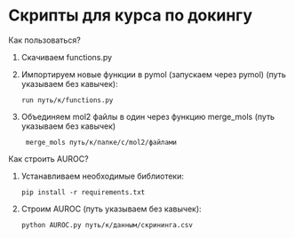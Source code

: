 # Скрипты для курса по докингу

Как пользоваться?
1. Скачиваем functions.py
2. Импортируем новые функции в pymol (запускаем через pymol) (путь указываем без кавычек):

      ``` run путь/к/functions.py ```

3. Объединяем mol2 файлы в один через функцию merge_mols (путь указываем без кавычек)

      ``` merge_mols путь/к/папке/с/mol2/файлами```
      
      
Как строить AUROC?
1. Устанавливаем необходимые библиотеки:

      ``` pip install -r requirements.txt ```
      
2. Строим AUROC (путь указываем без кавычек):

      ``` python AUROC.py путь/к/данным/скрининга.csv ```
      


